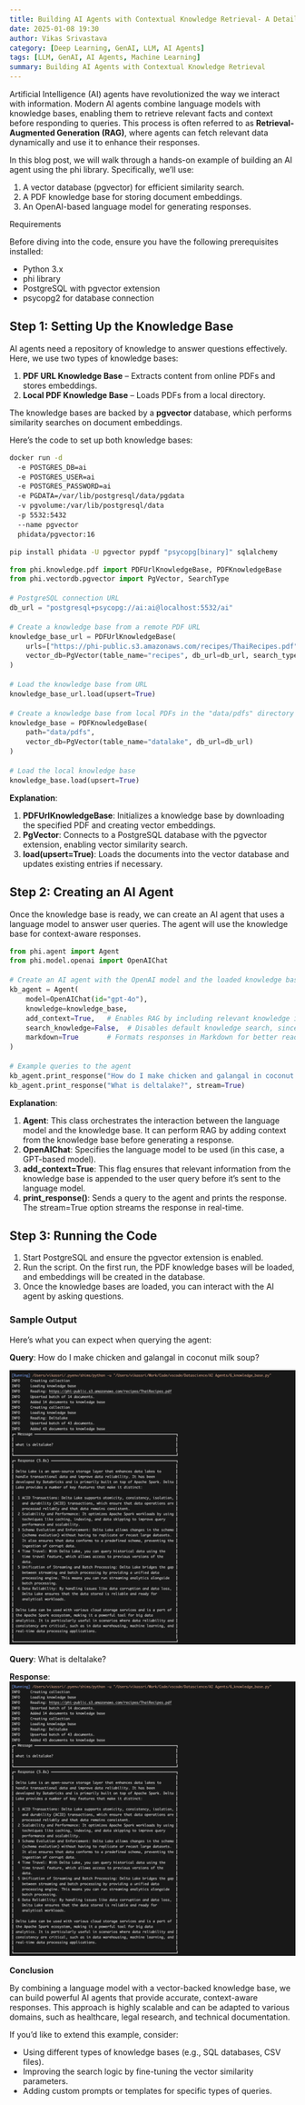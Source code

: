 ```yaml
---
title: Building AI Agents with Contextual Knowledge Retrieval- A Detailed Guide with Sample Code
date: 2025-01-08 19:30
author: Vikas Srivastava
category: [Deep Learning, GenAI, LLM, AI Agents]
tags: [LLM, GenAI, AI Agents, Machine Learning]
summary: Building AI Agents with Contextual Knowledge Retrieval
---
```


Artificial Intelligence (AI) agents have revolutionized the way we interact with information. Modern AI agents combine language models with knowledge bases, enabling them to retrieve relevant facts and context before responding to queries. This process is often referred to as **Retrieval-Augmented Generation (RAG)**, where agents can fetch relevant data dynamically and use it to enhance their responses.

In this blog post, we will walk through a hands-on example of building an AI agent using the phi library. Specifically, we’ll use:
1. A vector database (pgvector) for efficient similarity search.
2. A PDF knowledge base for storing document embeddings.
3. An OpenAI-based language model for generating responses.

Requirements

Before diving into the code, ensure you have the following prerequisites installed:
- Python 3.x
- phi library
- PostgreSQL with pgvector extension
- psycopg2 for database connection

## Step 1: Setting Up the Knowledge Base

AI agents need a repository of knowledge to answer questions effectively. Here, we use two types of knowledge bases:
1.	**PDF URL Knowledge Base** – Extracts content from online PDFs and stores embeddings.
2.	**Local PDF Knowledge Base** – Loads PDFs from a local directory.

The knowledge bases are backed by a **pgvector** database, which performs similarity searches on document embeddings.

Here’s the code to set up both knowledge bases:

```bash
docker run -d 
  -e POSTGRES_DB=ai 
  -e POSTGRES_USER=ai 
  -e POSTGRES_PASSWORD=ai 
  -e PGDATA=/var/lib/postgresql/data/pgdata 
  -v pgvolume:/var/lib/postgresql/data 
  -p 5532:5432 
  --name pgvector 
  phidata/pgvector:16
```

```bash
pip install phidata -U pgvector pypdf "psycopg[binary]" sqlalchemy
```

```python
from phi.knowledge.pdf import PDFUrlKnowledgeBase, PDFKnowledgeBase
from phi.vectordb.pgvector import PgVector, SearchType

# PostgreSQL connection URL
db_url = "postgresql+psycopg://ai:ai@localhost:5532/ai"

# Create a knowledge base from a remote PDF URL
knowledge_base_url = PDFUrlKnowledgeBase(
    urls=["https://phi-public.s3.amazonaws.com/recipes/ThaiRecipes.pdf"],
    vector_db=PgVector(table_name="recipes", db_url=db_url, search_type=SearchType.hybrid),
)

# Load the knowledge base from URL
knowledge_base_url.load(upsert=True)

# Create a knowledge base from local PDFs in the "data/pdfs" directory
knowledge_base = PDFKnowledgeBase(
    path="data/pdfs",
    vector_db=PgVector(table_name="datalake", db_url=db_url)
)

# Load the local knowledge base
knowledge_base.load(upsert=True)
```

**Explanation**:
1.	**PDFUrlKnowledgeBase**: Initializes a knowledge base by downloading the specified PDF and creating vector embeddings.
2.	**PgVector**: Connects to a PostgreSQL database with the pgvector extension, enabling vector similarity search.
3.	**load(upsert=True)**: Loads the documents into the vector database and updates existing entries if necessary.

## Step 2: Creating an AI Agent

Once the knowledge base is ready, we can create an AI agent that uses a language model to answer user queries. The agent will use the knowledge base for context-aware responses.

```python
from phi.agent import Agent
from phi.model.openai import OpenAIChat

# Create an AI agent with the OpenAI model and the loaded knowledge base
kb_agent = Agent(
    model=OpenAIChat(id="gpt-4o"),
    knowledge=knowledge_base,
    add_context=True,   # Enables RAG by including relevant knowledge in prompts
    search_knowledge=False,  # Disables default knowledge search, since we handle it via RAG
    markdown=True       # Formats responses in Markdown for better readability
)

# Example queries to the agent
kb_agent.print_response("How do I make chicken and galangal in coconut milk soup?")
kb_agent.print_response("What is deltalake?", stream=True)
```

**Explanation**:
1.	**Agent**: This class orchestrates the interaction between the language model and the knowledge base. It can perform RAG by adding context from the knowledge base before generating a response.
2.	**OpenAIChat**: Specifies the language model to be used (in this case, a GPT-based model).
3.	**add_context=True**: This flag ensures that relevant information from the knowledge base is appended to the user query before it’s sent to the language model.
4.	**print_response()**: Sends a query to the agent and prints the response. The stream=True option streams the response in real-time.

## Step 3: Running the Code
1.	Start PostgreSQL and ensure the pgvector extension is enabled.
2.	Run the script. On the first run, the PDF knowledge bases will be loaded, and embeddings will be created in the database.
3.	Once the knowledge bases are loaded, you can interact with the AI agent by asking questions.

### Sample Output
Here’s what you can expect when querying the agent:

**Query**:
How do I make chicken and galangal in coconut milk soup?

![alt text](<../resource/others/deltalake.jpg>)


**Query**:
What is deltalake?

**Response**:
![alt text](<../resource/others/deltalake.jpg>)

**Conclusion**

By combining a language model with a vector-backed knowledge base, we can build powerful AI agents that provide accurate, context-aware responses. This approach is highly scalable and can be adapted to various domains, such as healthcare, legal research, and technical documentation.

If you’d like to extend this example, consider:
- Using different types of knowledge bases (e.g., SQL databases, CSV files).
- Improving the search logic by fine-tuning the vector similarity parameters.
- Adding custom prompts or templates for specific types of queries.